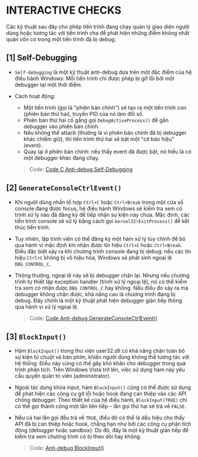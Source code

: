 # INTERACTIVE CHECKS
Các kỹ thuật sau đây cho phép tiến trình đang chạy quản lý giao diện người dùng hoặc tương tác với tiến trình cha để phát hiện những điểm không nhất quán vốn có trong một tiến trình đã bị debug.

## **[1] Self-Debugging**
- `Self-debugging` là một kỹ thuật anti-debug dựa trên một đặc điểm của hệ điều hành Windows: Mỗi tiến trình chỉ được phép bị gỡ lỗi bởi một debugger tại một thời điểm.
- Cách hoạt động:
  - Một tiến trình (gọi là "phiên bản chính") sẽ tạo ra một tiến trình con (phiên bản thứ hai), truyền PID của nó làm đối số.
  - Phiên bản thứ hai cố gắng gọi `DebugActiveProcess()` để gắn debugger vào phiên bản chính.
  - Nếu không thể attach (thường là vì phiên bản chính đã bị debugger khác chiếm giữ), thì tiến trình thứ hai sẽ bật một "cờ báo hiệu" (event).
  - Quay lại ở phiên bản chính: nếu thấy event đã được bật, nó hiểu là có một debugger khác đang chạy.

  > Code: [Code C Anti-debug Self-Debugging](Self-Debugging/Anti-debug_Self-Debugging.c)

## **[2] `GenerateConsoleCtrlEvent()`**
- Khi người dùng nhấn tổ hợp `Ctrl+C` hoặc `Ctrl+Break` trong một cửa sổ console đang được focus, hệ điều hành Windows sẽ kiểm tra xem có trình xử lý nào đã đăng ký để tiếp nhận sự kiện này chưa. Mặc định, các tiến trình console sẽ xử lý bằng cách gọi `kernel32!ExitProcess()` để kết thúc tiến trình.
- Tuy nhiên, lập trình viên có thể đăng ký một hàm xử lý tùy chỉnh để bỏ qua hành vi mặc định khi nhận được tín hiệu `Ctrl+C` hoặc `Ctrl+Break`. Điều đặc biệt xảy ra khi chương trình console đang bị debug: nếu các tín hiệu `Ctrl+C` không bị vô hiệu hóa, Windows sẽ phát sinh ngoại lệ `DBG_CONTROL_C`.
- Thông thường, ngoại lệ này sẽ bị debugger chặn lại. Nhưng nếu chương trình tự thiết lập exception handler (trình xử lý ngoại lệ), nó có thể kiểm tra xem có nhận được `DBG_CONTROL_C` hay không. Nếu điều đó xảy ra mà debugger không chặn được, khả năng cao là chương trình đang bị debug. Đây chính là một kỹ thuật phát hiện debugger gián tiếp thông qua hành vi xử lý ngoại lệ.

  > Code: [Code Anti-debug GenerateConsoleCtrlEvent()](GenerateConsoleCtrlEvent/Anti-debug_GeenerateConsoleCtrlEvent.cpp)

## **[3] `BlockInput()`**
- Hàm `BlockInput()` trong thư viện user32.dll có khả năng chặn toàn bộ sự kiện từ chuột và bàn phím, khiến người dùng không thể tương tác với hệ thống. Điều này cũng có thể gây khó khăn cho debugger trong quá trình phân tích. Trên Windows Vista trở lên, việc sử dụng hàm này yêu cầu quyền quản trị viên (administrator).
- Ngoài tác dụng khóa input, hàm `BlockInput()` cũng có thể được sử dụng để phát hiện các công cụ gỡ lỗi hoặc hook đang can thiệp vào các API chống debugger. Theo thiết kế của hệ điều hành, `BlockInput(TRUE)` chỉ có thể gọi thành công một lần liên tiếp – lần gọi thứ hai sẽ trả về `FALSE`.
- Nếu cả hai lần gọi đều trả về `TRUE`, điều đó có thể là dấu hiệu cho thấy API đã bị can thiệp hoặc hook, chẳng hạn như bởi các công cụ phân tích động (debugger hoặc sandbox). Do đó, đây là một kỹ thuật gián tiếp để kiểm tra xem chương trình có bị theo dõi hay không.

  > Code: [Anti-debug BlockInput()](BlockInput/Anti-debug_BlockInput.cpp)